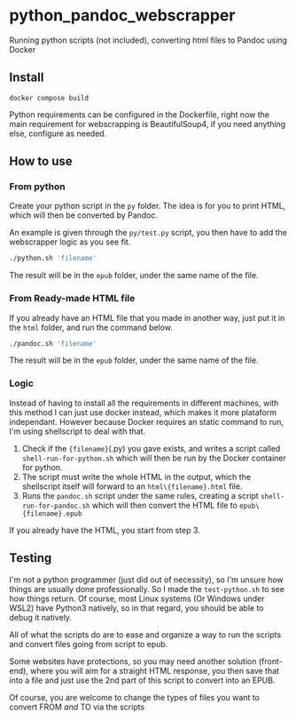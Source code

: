 # python_pandoc_webscrapper

Running python scripts (not included), converting html files to Pandoc using Docker

## Install

```
docker compose build
```
Python requirements can be configured in the Dockerfile, right now the main requirement for webscrapping is  BeautifulSoup4, if you need anything else, configure as needed.

## How to use

### From python
Create your python script in the `py` folder. The idea is for you to print HTML, which will then be converted by Pandoc.

An example is given through the `py/test.py` script, you then have to add the webscrapper logic as you see fit.
```sh
./python.sh 'filename'
```

The result will be in the `epub` folder, under the same name of the file.

### From Ready-made HTML file
If you already have an HTML file that you made in another way, just put it in the `html` folder, and run the command below.
```sh
./pandoc.sh 'filename'
```

The result will be in the `epub` folder, under the same name of the file.

### Logic
Instead of having to install all the requirements in different machines, with this method I can just use docker instead, which makes it more plataform independant. However because Docker requires an static command to run, I'm using shellscript to deal with that.

1. Check if the `{filename}`(.py) you gave exists, and writes a script called `shell-run-for-python.sh` which will then be run by the Docker container for python.
2. The script must write the whole HTML in the output, which the shellscript itself will forward to an `html\{filename}.html` file.
3. Runs the `pandoc.sh` script under the same rules, creating a script `shell-run-for-pandoc.sh` which will then convert the HTML file to `epub\{filename}.epub`

If you already have the HTML, you start from step 3.

## Testing

I'm not a python programmer (just did out of necessity), so I'm unsure how things are usually done professionally. So I made the `test-python.sh` to see how things return. Of course, most Linux systems (Or Windows under WSL2) have Python3 natively, so in that regard, you should be able to debug it natively.

All of what the scripts do are to ease and organize a way to run the scripts and convert files going from script to epub.

Some websites have protections, so you may need another solution (front-end), where you will aim for a straight HTML response, you then save that into a file and just use the 2nd part of this script to convert into an EPUB.

Of course, you are welcome to change the types of files you want to convert FROM *and* TO via the scripts